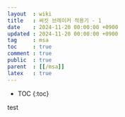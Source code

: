```yaml
---
layout  : wiki
title   : 써킷 브레이커 적용기 - 1
date    : 2024-11-20 00:00:00 +0900
updated : 2024-11-20 00:00:00 +0900
tag     : msa
toc     : true
comment : true
public  : true
parent  : [[/msa]]
latex   : true
---
```

* TOC
{:toc}

test